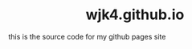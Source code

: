 <h1 align="center">
  <br>
  wjk4.github.io
  <br>
</h1>

this is the source code for my github pages site
